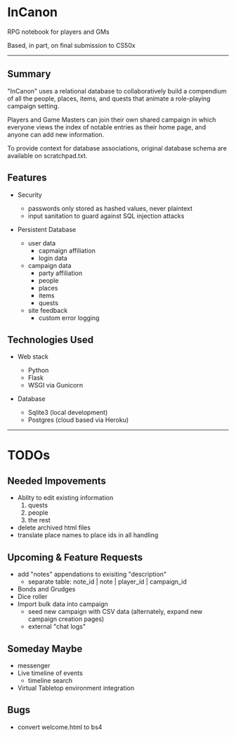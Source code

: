 # InCanon
RPG notebook for players and GMs

Based, in part, on final submission to CS50x

---

## Summary
"InCanon" uses a relational database to collaboratively build a compendium of all the people, places, items, and quests that animate a role-playing campaign setting.

Players and Game Masters can join their own shared campaign in which everyone views the index of notable entries as their home page, and anyone can add new information.

To provide context for database associations, original database schema are available on scratchpad.txt.

## Features
- Security
    - passwords only stored as hashed values, never plaintext
    - input sanitation to guard against SQL injection attacks

- Persistent Database
    - user data
        - capmaign affiliation
        - login data
    - campaign data
        - party affiliation
        - people
        - places
        - items
        - quests
    - site feedback
        - custom error logging

## Technologies Used
- Web stack
    - Python
    - Flask
    - WSGI via Gunicorn

- Database
    - Sqlite3 (local development)
    - Postgres (cloud based via Heroku)

---

# TODOs

## Needed Impovements
- Ablity to edit existing information
    1. quests
    2. people
    3. the rest
- delete archived html files
- translate place names to place ids in all handling

## Upcoming & Feature Requests
- add "notes" appendations to exisiting "description"
    - separate table: note_id | note | player_id | campaign_id
- Bonds and Grudges
- Dice roller
- Import bulk data into campaign
    - seed new campaign with CSV data (alternately, expand new campaign creation pages)
    - external "chat logs"

## Someday Maybe
- messenger
- Live timeline of events
    - timeline search
- Virtual Tabletop environment integration

## Bugs
- convert welcome.html to bs4